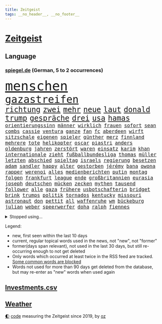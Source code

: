 ```yaml
---
title: Zeitgeist
tags: __no_header__, __no_footer__
---
```


# [Zeitgeist](https://oliz.io/zeitgeist/)

## Language

<h3><a href="https://www.spiegel.de" target="_blank">spiegel.de</a> (German, 5 to 2 occurrences)</h3>
<p style="font-family:monospace">
<span style="font-size:32pt"><a href="news_links.html#menschen" class="current">menschen</a></span>
<br>
<span style="font-size:25pt"><a href="news_links.html#gazastreifen" class="current">gazastreifen</a></span>
<br>
<span style="font-size:18pt"><a href="news_links.html#richtung" class="current">richtung</a></span>
<span style="font-size:18pt"><a href="news_links.html#zwei" class="current">zwei</a></span>
<span style="font-size:18pt"><a href="news_links.html#mehr" class="current">mehr</a></span>
<span style="font-size:18pt"><a href="news_links.html#neue" class="current">neue</a></span>
<span style="font-size:18pt"><a href="news_links.html#laut" class="current">laut</a></span>
<span style="font-size:18pt"><a href="news_links.html#donald" class="current">donald</a></span>
<span style="font-size:18pt"><a href="news_links.html#trump" class="current">trump</a></span>
<span style="font-size:18pt"><a href="news_links.html#gespräche" class="current">gespräche</a></span>
<span style="font-size:18pt"><a href="news_links.html#drei" class="current">drei</a></span>
<span style="font-size:18pt"><a href="news_links.html#usa" class="current">usa</a></span>
<span style="font-size:18pt"><a href="news_links.html#hamas" class="current">hamas</a></span>
<br>
<span style="font-size:12pt"><a href="news_links.html#orientierungssinn" class="new">orientierungssinn</a></span>
<span style="font-size:12pt"><a href="news_links.html#männer" class="current">männer</a></span>
<span style="font-size:12pt"><a href="news_links.html#wirklich" class="current">wirklich</a></span>
<span style="font-size:12pt"><a href="news_links.html#frauen" class="current">frauen</a></span>
<span style="font-size:12pt"><a href="news_links.html#sofort" class="current">sofort</a></span>
<span style="font-size:12pt"><a href="news_links.html#sean" class="current">sean</a></span>
<span style="font-size:12pt"><a href="news_links.html#combs" class="current">combs</a></span>
<span style="font-size:12pt"><a href="news_links.html#cassie" class="new">cassie</a></span>
<span style="font-size:12pt"><a href="news_links.html#ventura" class="new">ventura</a></span>
<span style="font-size:12pt"><a href="news_links.html#ganze" class="current">ganze</a></span>
<span style="font-size:12pt"><a href="news_links.html#fan" class="current">fan</a></span>
<span style="font-size:12pt"><a href="news_links.html#fc" class="current">fc</a></span>
<span style="font-size:12pt"><a href="news_links.html#aberdeen" class="new">aberdeen</a></span>
<span style="font-size:12pt"><a href="news_links.html#wirft" class="current">wirft</a></span>
<span style="font-size:12pt"><a href="news_links.html#sitzschale" class="new">sitzschale</a></span>
<span style="font-size:12pt"><a href="news_links.html#eigenen" class="current">eigenen</a></span>
<span style="font-size:12pt"><a href="news_links.html#spieler" class="current">spieler</a></span>
<span style="font-size:12pt"><a href="news_links.html#günther" class="current">günther</a></span>
<span style="font-size:12pt"><a href="news_links.html#merz" class="current">merz</a></span>
<span style="font-size:12pt"><a href="news_links.html#finnland" class="new">finnland</a></span>
<span style="font-size:12pt"><a href="news_links.html#mehrere" class="current">mehrere</a></span>
<span style="font-size:12pt"><a href="news_links.html#tote" class="current">tote</a></span>
<span style="font-size:12pt"><a href="news_links.html#helikopter" class="current">helikopter</a></span>
<span style="font-size:12pt"><a href="news_links.html#oscar" class="current">oscar</a></span>
<span style="font-size:12pt"><a href="news_links.html#piastri" class="current">piastri</a></span>
<span style="font-size:12pt"><a href="news_links.html#anders" class="current">anders</a></span>
<span style="font-size:12pt"><a href="news_links.html#oldenburg" class="current">oldenburg</a></span>
<span style="font-size:12pt"><a href="news_links.html#jahren" class="current">jahren</a></span>
<span style="font-size:12pt"><a href="news_links.html#zerstört" class="current">zerstört</a></span>
<span style="font-size:12pt"><a href="news_links.html#waren" class="current">waren</a></span>
<span style="font-size:12pt"><a href="news_links.html#einsatz" class="current">einsatz</a></span>
<span style="font-size:12pt"><a href="news_links.html#karim" class="current">karim</a></span>
<span style="font-size:12pt"><a href="news_links.html#khan" class="current">khan</a></span>
<span style="font-size:12pt"><a href="news_links.html#internationale" class="current">internationale</a></span>
<span style="font-size:12pt"><a href="news_links.html#zieht" class="current">zieht</a></span>
<span style="font-size:12pt"><a href="news_links.html#fußballbundesliga" class="current">fußballbundesliga</a></span>
<span style="font-size:12pt"><a href="news_links.html#thomas" class="current">thomas</a></span>
<span style="font-size:12pt"><a href="news_links.html#müller" class="current">müller</a></span>
<span style="font-size:12pt"><a href="news_links.html#letzten" class="current">letzten</a></span>
<span style="font-size:12pt"><a href="news_links.html#abschied" class="current">abschied</a></span>
<span style="font-size:12pt"><a href="news_links.html#spieltag" class="current">spieltag</a></span>
<span style="font-size:12pt"><a href="news_links.html#israels" class="current">israels</a></span>
<span style="font-size:12pt"><a href="news_links.html#regierung" class="current">regierung</a></span>
<span style="font-size:12pt"><a href="news_links.html#besetzen" class="current">besetzen</a></span>
<span style="font-size:12pt"><a href="news_links.html#adam" class="current">adam</a></span>
<span style="font-size:12pt"><a href="news_links.html#sandler" class="new">sandler</a></span>
<span style="font-size:12pt"><a href="news_links.html#happy" class="current">happy</a></span>
<span style="font-size:12pt"><a href="news_links.html#alter" class="current">alter</a></span>
<span style="font-size:12pt"><a href="news_links.html#gestorben" class="current">gestorben</a></span>
<span style="font-size:12pt"><a href="news_links.html#jérémy" class="new">jérémy</a></span>
<span style="font-size:12pt"><a href="news_links.html#bana" class="new">bana</a></span>
<span style="font-size:12pt"><a href="news_links.html#owona" class="new">owona</a></span>
<span style="font-size:12pt"><a href="news_links.html#rapper" class="current">rapper</a></span>
<span style="font-size:12pt"><a href="news_links.html#werenoi" class="new">werenoi</a></span>
<span style="font-size:12pt"><a href="news_links.html#alles" class="current">alles</a></span>
<span style="font-size:12pt"><a href="news_links.html#medienberichten" class="current">medienberichten</a></span>
<span style="font-size:12pt"><a href="news_links.html#putin" class="current">putin</a></span>
<span style="font-size:12pt"><a href="news_links.html#montag" class="current">montag</a></span>
<span style="font-size:12pt"><a href="news_links.html#folgen" class="current">folgen</a></span>
<span style="font-size:12pt"><a href="news_links.html#frankfurt" class="current">frankfurt</a></span>
<span style="font-size:12pt"><a href="news_links.html#league" class="current">league</a></span>
<span style="font-size:12pt"><a href="news_links.html#ende" class="current">ende</a></span>
<span style="font-size:12pt"><a href="news_links.html#großbritannien" class="current">großbritannien</a></span>
<span style="font-size:12pt"><a href="news_links.html#eurasia" class="new">eurasia</a></span>
<span style="font-size:12pt"><a href="news_links.html#joseph" class="current">joseph</a></span>
<span style="font-size:12pt"><a href="news_links.html#deutschen" class="current">deutschen</a></span>
<span style="font-size:12pt"><a href="news_links.html#mücken" class="new">mücken</a></span>
<span style="font-size:12pt"><a href="news_links.html#zecken" class="current">zecken</a></span>
<span style="font-size:12pt"><a href="news_links.html#mythen" class="current">mythen</a></span>
<span style="font-size:12pt"><a href="news_links.html#tausend" class="current">tausend</a></span>
<span style="font-size:12pt"><a href="news_links.html#follower" class="new">follower</a></span>
<span style="font-size:12pt"><a href="news_links.html#alle" class="current">alle</a></span>
<span style="font-size:12pt"><a href="news_links.html#gaza" class="current">gaza</a></span>
<span style="font-size:12pt"><a href="news_links.html#frühere" class="current">frühere</a></span>
<span style="font-size:12pt"><a href="news_links.html#usbotschafterin" class="new">usbotschafterin</a></span>
<span style="font-size:12pt"><a href="news_links.html#bridget" class="new">bridget</a></span>
<span style="font-size:12pt"><a href="news_links.html#brink" class="new">brink</a></span>
<span style="font-size:12pt"><a href="news_links.html#trumps" class="current">trumps</a></span>
<span style="font-size:12pt"><a href="news_links.html#politik" class="current">politik</a></span>
<span style="font-size:12pt"><a href="news_links.html#tornados" class="current">tornados</a></span>
<span style="font-size:12pt"><a href="news_links.html#kentucky" class="current">kentucky</a></span>
<span style="font-size:12pt"><a href="news_links.html#missouri" class="current">missouri</a></span>
<span style="font-size:12pt"><a href="news_links.html#astronaut" class="current">astronaut</a></span>
<span style="font-size:12pt"><a href="news_links.html#don" class="current">don</a></span>
<span style="font-size:12pt"><a href="news_links.html#pettit" class="current">pettit</a></span>
<span style="font-size:12pt"><a href="news_links.html#all" class="current">all</a></span>
<span style="font-size:12pt"><a href="news_links.html#waffenruhe" class="current">waffenruhe</a></span>
<span style="font-size:12pt"><a href="news_links.html#wm" class="current">wm</a></span>
<span style="font-size:12pt"><a href="news_links.html#bückeburg" class="new">bückeburg</a></span>
<span style="font-size:12pt"><a href="news_links.html#julian" class="current">julian</a></span>
<span style="font-size:12pt"><a href="news_links.html#weber" class="current">weber</a></span>
<span style="font-size:12pt"><a href="news_links.html#speerwerfer" class="new">speerwerfer</a></span>
<span style="font-size:12pt"><a href="news_links.html#doha" class="new">doha</a></span>
<span style="font-size:12pt"><a href="news_links.html#ralph" class="current">ralph</a></span>
<span style="font-size:12pt"><a href="news_links.html#fiennes" class="new">fiennes</a></span>
</p>
<details>
<summary>Stopped using...</summary>
<p class="former" style="font-size:12pt">
aufnahmen(1668) cdupolitiker(1668) terroristen(1668) alexej(1667) nawalny(1667) amsterdam(1666) angeklagte(1666) ausschreitungen(1666) bücher(1666) klaren(1666) kündigen(1666) stimmt(1666) welle(1666) liste(1665) verklagt(1665) eingereicht(1664) erfasst(1664) for(1664) gerüchte(1664) konfrontiert(1664) krankenhäuser(1664) landesregierung(1664) liverpool(1664) myanmar(1664) spdpolitiker(1664) winter(1664) blockieren(1663) daraufhin(1663) diskutieren(1663) meldete(1663) ungewöhnlich(1663) who(1663) anleger(1662) vergewaltigung(1662) altes(1661) eis(1661) steuern(1661) tempo(1661) bull(1660) co₂(1660) erhielt(1660) gezogen(1660) red(1660) ton(1660) tötete(1660) ungarns(1660) viktor(1660) 27(1659) belgien(1659) besonderen(1659) 300(1658) hund(1658) illegalen(1658) reporter(1658) sogenannte(1658) verlängert(1658) härter(1657) rekord(1657) springt(1657) kochen(1656) nahverkehr(1656) sturz(1656) wochenlang(1656) mediziner(1655) mitglied(1655) anwälte(1654) versuchte(1654) engagement(1653) verbände(1653) gefragt(1652) punkten(1651) schuss(1651) taiwan(1651) büro(1650) berät(1647) gesetze(1647) schnellen(1647) tatverdächtigen(1647) drogen(1646) vorgestellt(1645) aktivistin(1642) münster(1642) jürgen(1641) zurückgegangen(1641) tiefen(1640) hoffnungen(1638) öffentliche(1638) ausrüstung(1637) bundesverfassungsgericht(1637) äußerte(1636) rang(1633) pleite(1632) thüringer(1629) iranischen(1628) einkommen(1627) fehlende(1627) flug(1618) kontert(1618) energie(1616) entspannt(1613) erhebliche(1612) lehrerin(1540) vormarsch(1532) geehrt(1464) zentralbank(1415) verdi(1405) kameras(1360) nachmittag(1327) ice(1296) ausgeben(1260) bekannteste(1258) fußballs(1256) kompromiss(1242) diskussionen(1240) erschwert(1223) hinzu(1208) überwachung(1203) ring(1202) hauptbahnhof(1201) krebs(1198) rené(1158) stabil(1149) günstiger(1129) überlebenden(1117) gewerkschaften(1115) crew(1108) antisemitische(1105) prominenten(1080) viral(1080) weltverband(1080) israelis(1079) sinne(1075) computer(1074) chefs(1064) iii(1058) stärksten(1057) kaffee(1051) olympischen(1040) schwächelt(1027) erlegen(1025) äußerst(1005) tode(1004) hoffnungsträger(991) angeblicher(969) kündigung(969) eingreifen(967) gerechtfertigt(965) branchen(954) emissionen(948) versehen(936) aktivist(931) großeinsatz(930) parolen(926) mitarbeitern(910) billigt(905) verbrenner(889) deutschlandticket(887) gedroht(884) wechselte(880) game(874) nico(872) wein(872) muster(871) heimische(853) vorfälle(843) marode(828) 5000(821) ausgerufen(819) lauf(815) jäger(811) duisburg(783) ankommen(779) schließung(763) pen(762) zeuge(746) italiener(745) staatsbürger(744) fisch(737) beine(730) schief(725) diebstahl(724) berühmtesten(721) gehandelt(709) neuwahlen(702) luftangriffen(693) langjährigen(673) quellen(673) warnungen(664) militärisch(650) palästinensische(646) nächster(643) schönste(641) argentiniens(636) geflohen(635) völkermord(624) körperliche(617) wirbel(614) javier(607) harald(605) onkel(600) oppositionspolitiker(587) verfolgte(584) herbert(583) singen(581) versuche(563) sitz(562) via(543) rafah(542) attraktiver(536) stellten(528) aussetzen(526) franzose(526) unterschätzt(525) oscarpreisträgerin(511) robbie(505) heimischen(502) leise(502) stoffe(501) abgeordneter(499) falle(497) 125(496) ambitionen(487) you(486) on(483) toni(480) erziehung(472) barack(471) hollywoods(470) format(469) gleichberechtigung(469) le(469) seoul(469) rast(468) gesundheitszustand(466) erfolgreichen(465) vorbereiten(464) bestürzt(458) gegensteuern(457) 2006(456) matteo(452) erobert(451) go(449) great(449) karriereende(448) verdächtiger(448) jena(439) trick(438) auslösen(436) verzögern(435) kehl(432) 74(430) frühe(428) wütet(425) stewart(422) dortmunds(421) sophia(419) dein(418) superstars(416) erfolgreicher(411) haiti(408) techmilliardär(404) altersvorsorge(403) musiala(402) dominierte(401) langweilig(400) rekonstruieren(396) strafzölle(394) ruhrgebiet(393) km/h(392) ausprobiert(391) zusätzlichen(391) elefanten(388) statistische(384) fußballbund(383) boykottieren(382) lebenslanger(381) bräuchte(378) breitet(377) hunderttausenden(372) technischen(372) publikums(368) bahnstrecke(367) weltgrößten(364) euphorie(363) parkplatz(362) flüchtlingslager(359) erlebten(357) johnson(357) automaten(350) bande(350) forschenden(350) gewusst(348) ignorieren(347) organisiert(346) spielerinnen(346) planten(340) ständigen(337) tausendfach(335) illegaler(331) kurswechsel(331) kompany(329) nachrichtenagentur(328) laufbahn(325) ordnete(324) verwaltungsgericht(324) umgebung(323) unzufrieden(320) hartnäckig(319) kreative(319) lösungen(318) staatsbürgerschaft(318) funk(315) normalen(314) back(312) beschleunigt(312) schwangerschaft(312) 24jähriger(311) durchaus(311) diesel(310) berührt(309) gelebt(309) bleibe(307) extremen(307) erlebnis(306) eingebrochen(305) peinlich(302) zeichnen(301) fitnessstudio(300) auftritten(299) wahrscheinlicher(298) beziehen(297) financial(297) abriss(296) baseball(294) menschlichen(293) rico(292) 41(291) erkrankungen(290) siebte(285) steuert(285) ansehen(284) präsidentschaft(284) schwedische(283) rebellion(281) zuspruch(281) pennsylvania(280) tony(280) eigentliche(276) geurteilt(275) nicolas(275) öffentlicher(275) lockt(274) cdumann(272) marc(272) nähert(270) leichenfund(269) skepsis(268) versinkt(268) britin(267) austausch(265) nächstes(265) vorgegangen(265) uspolitik(263) thesen(262) 29jährige(261) jones(261) schwerin(261) wagte(260) datum(258) siedler(256) liveblog(252) dax(250) verweis(250) wahrgenommen(250) frauenrechte(249) eingeschlossen(247) poesie(246) registrieren(246) asiatischen(245) globaler(244) rose(243) benutzte(242) drohten(242) erstattet(242) verwandelt(241) absender(240) strafmaß(240) gelangt(239) rückführungen(239) öltanker(234) 55(233) kurzerhand(233) warb(233) trieb(232) andernfalls(230) speziellen(230) inflationsrate(229) mönchengladbach(229) überwacht(228) achtung(227) einnahmen(227) grundsätzlich(225) dreieinhalb(224) prominenter(224) bernhard(223) schätzen(223) 98(221) staatliche(221) wirtschaftlichen(220) betrag(219) 37jähriger(218) diktatur(217) katastrophal(215) verwandten(213) schlugen(212) ehrgeiz(210) saturday(210) trendsport(210) usgeschäft(210) zunahme(210) bundespräsidenten(208) dauer(208) gemeinde(207) rettungswagen(207) unterschiedliche(207) vogel(206) heben(205) ängste(205) antónio(204) statements(204) geschadet(203) debattieren(202) zustimmen(202) brett(200) lenken(199) billiger(198) inhalten(198) ansichten(197) gefiel(196) heutzutage(196) stralsund(196) tatortvote(196) koalitionsgespräche(195) stromausfälle(195) wille(195) facebookkonzern(194) stanley(194) ungeklärt(194) apps(193) ausgeliefert(193) bedrohte(193) büros(193) weltmeisterschaft(192) gestützt(191) eingriffe(190) gesetzesänderung(188) kategorie(188) vorstellungen(188) zusätzlich(187) weltwirtschaft(186) importe(185) tageszeit(185) chinesischer(184) reizgas(184) soziologe(183) erneuerbaren(181) kontrollieren(181) anfühlt(180) phasen(179) überlegt(179) bürgern(178) forderten(178) koalitionsverhandlungen(176) kompetenz(175) entlastungen(173) gefährdung(173) gregor(173) gysi(173) tumult(173) bröckeln(172) spielerin(172) inmitten(171) laschet(171) verleihen(171) gelder(170) ökonom(170) altkanzler(168) linksextremisten(168) sánchez(167) abzug(166) arbeitskosten(166) heimatbesuch(166) inhaltlich(166) nova(166) einnehmen(164) bekomme(163) blaupause(163) schuh(163) winden(163) festung(162) puerto(162) siemens(162) wunderbar(162) ergibt(160) gewannen(160) liz(160) hegen(159) knappen(159) benko(158) gründerin(158) quoten(158) platzen(157) amerikanern(156) helm(156) repräsentantenhaus(156) bereitschaft(155) berüchtigten(154) rechtsaußenpartei(154) analysieren(153) drohnenaufnahmen(153) make(153) verweisen(153) grundsätzliche(152) verständigt(152) benedikt(151) meghan(150) verzögerungen(150) brachten(149) raketenangriffe(149) gesteckt(148) ergab(147) oscars(147) versicherung(147) genügend(146) voranbringen(146) bergauf(145) fasziniert(145) jobwechsel(145) rechtsstaat(145) verdienst(145) veruntreut(145) vierjähriger(145) berlinale(144) entfacht(144) begreifen(143) leichte(143) umzingelt(143) brutto(142) motive(142) recherche(142) nachdenken(141) schmerzhaft(141) termine(141) alkoholsucht(140) ed(140) einsatzes(140) sheeran(140) kommunizieren(139) palliativarzt(139) bescheinigt(138) spiegelrecherche(138) tarifkonflikt(138) angefahren(137) beworben(137) handelskriegs(137) oppositionspartei(137) räume(137) unterschriften(137) vergehen(137) augenzeugin(136) bunt(136) costa(136) hongkong(136) keith(136) kellogg(136) pferdesport(135) tauschte(135) unfair(135) verließen(135) co2(134) intakt(134) rätselhafte(134) schädlicher(134) totschlags(134) berufen(133) bestandteil(133) faire(133) griechenlands(133) spotify(133) usverfassung(133) verlauf(133) absetzen(132) sabotiert(132) durcheinander(131) silvester(131) schlagzeuger(130) skifahrer(130) zwillingstöchter(130) ausfuhr(129) jonas(129) dreh(128) assad(127) bot(127) lieferung(127) national(127) 218(126) athletinnen(126) ausrufung(126) fechten(126) levy(126) tommy(126) absetzung(125) beruflichen(125) faktoren(125) fragebogen(125) begriffen(124) foul(124) freigegeben(124) freiheitsstrafen(124) weigert(124) amateurvideos(123) signagründer(123) zivilschutz(123) bauern(122) kriegsrechts(122) erstmal(121) füllen(121) geruch(121) parteichefs(121) souveränität(121) sportliche(121) südwesten(121) wähnt(121) vorsorge(120) 15jährige(119) 20jährigen(119) aufzuholen(119) causa(119) einsetzt(119) o(119) angestiegen(118) diagnostiziert(118) stattgefunden(118) konsumenten(117) wiener(117) eskalierte(116) zentraler(116) empfehlen(115) betonen(114) zweifelhaften(114) unterhändler(113) regulären(112) gruß(111) jean(111) millionensumme(111) reuters(111) versehentlich(111) überdenken(111) zugticket(110) entmachtung(109) medaille(109) zahlte(109) chase(108) geboten(108) algorithmus(107) beschämend(106) festen(106) ruder(106) erweitern(105) messerangreifer(105) sammler(105) schal(105) wandelt(105) einigt(104) jene(104) johanna(104) katastrophalen(104) kaufkraft(104) lahm(104) piste(104) einschüchtern(103) elisabeth(103) gegnerin(103) geschmack(103) szenario(103) kartellamt(102) nsu(102) überlebten(101) gesellschaften(100) premierministerin(100) ratschlag(100) jahrelangen(99) mütterrente(99) träume(99) zweites(99) heidelberg(98) kleineren(97) sackt(97) umfragetief(97) vereinzelt(97) lieferten(96) niedrige(96) spdlinke(96) absatz(95) busfahrer(95) schlussphase(95) aktienkurse(94) blue(94) drohnenangriffe(94) hinweisen(94) linkenpolitiker(94) origin(94) schwäche(94) winde(94) brutales(93) kasernen(93) militärregierung(93) berufsleben(92) dahinterstecken(92) datenanalyse(92) kälte(92) liebäugelt(92) lieferanten(92) problematisch(92) waldbränden(92) coparteichef(91) formen(91) gerichtsurteil(91) grill(91) maroder(91) niedersächsische(91) unfallursache(91) vergewaltiger(91) diego(90) gereizt(90) impfstoffs(90) kroatien(90) unruhige(90) unterbinden(90) vergessenheit(90) berge(89) blondie(89) fußgänger(89) karriereknick(89) schaible(89) wirtschaftlich(89) dwd(88) professur(88) weiterfahrt(88) zutritt(88) büchern(87) hubschraubers(87) inn(87) konsequenz(87) perlen(87) sammelten(87) stattet(87) ernennung(86) fifapräsident(86) kulturhauptstadt(86) verwechselt(86) bügelt(85) herzinfarkte(85) irre(85) pädokriminelle(85) lobbyarbeit(84) montagmorgen(84) quatsch(84) ssv(84) ubahnhof(84) wappnet(84) entdeckung(83) stephan(83) whitney(83) endlose(82) irrtümlich(82) migrantinnen(82) palästina(82) soldatinnen(82) verringern(82) doppeltes(81) heilen(81) ju(81) markiert(81) umzusetzen(81) verbrauch(81) verfügt(81) bahngesellschaft(80) erdoğanregierung(80) gucken(80) handelspartner(80) kz(80) agent(79) aschaffenburg(79) hausaufgaben(79) ostdeutsche(79) versetzen(79) alpinistin(78) aschaffenburger(78) exklub(78) netto(78) schrecklichen(78) beunruhigend(77) boomer(77) kinderwunsch(77) malek(77) rami(77) teslaautos(77) veranlasst(77) zugunglück(77) academy(76) feststellt(76) inhaftierter(76) israelhamaskrieg(76) sand(76) schmähpreis(76) schärfe(76) sozialversicherung(76) einkommenssteuer(75) entwickelte(75) erfreut(75) ag(74) defensive(74) großaufgebot(74) louvre(74) witkoff(74) amthor(73) episode(73) meyers(73) miniatur(73) tatbegehungsgefahr(73) durchgesickert(72) festgelegt(72) geschlechter(72) leni(72) negativrekord(72) spielberg(72) witzfigur(72) blanchett(71) cate(71) raketenangriff(71) solarstrom(71) ussondergesandte(71) adipositas(70) agieren(70) entscheidendes(70) istanbuls(70) k(70) kritikern(70) lehnen(70) mette(70) saarland(70) spende(70) usfirma(70) ähnlichkeiten(70) angestrebten(69) blockierte(69) erzürnt(69) waffensysteme(69) wohnheim(69) aufwärts(68) eingehen(68) handels(68) hohem(68) marion(68) massenproteste(68) bombenanschlag(67) edeka(67) gegenzöllen(67) koalitionäre(67) krebsdiagnose(67) rosenbach(67) turnierserie(67) wassermassen(67) komm(66) lebenstraum(66) zögert(66) übergang(66) annehmen(65) auslandsgeheimdienst(65) demonstrative(65) klargestellt(65) wesen(65) absprung(64) aufatmen(64) gecancelt(64) gesundheitlichen(64) vorläufiges(64) bvg(63) heißer(63) louvredirektorin(63) reisten(63) zolldrohungen(63) ap(62) gezüchtet(62) schöpfen(62) sportlicher(62) streik(62) vorausgesetzt(62) weißes(62) wirkstoff(62) baseballstar(61) intelligent(61) legislaturperiode(61) monty(61) streamer(61) bombardierung(60) einfuhrzöllen(60) empowerment(60) enthält(60) klarer(60) patzt(60) bayerischer(59) freestylechessturnier(59) hinspiel(59) modemarken(59) rechnungshof(59) rettungsarbeiten(59) riefenstahl(59) verglich(59) 51(58) interessenkonflikt(58) jährt(58) rechtfertigte(58) staatskasse(58) thrones(58) zombieserie(58) ausgeht(57) deckmantel(57) lieferketten(57) taktik(57) verwalten(57) wuppertal(57) arg(56) felsen(56) lala(56) organspender(56) tee(56) titelkampf(56) unnötig(56) vergab(56) wera(56) überträgt(56) adrenalinkick(55) anbietet(55) ausgenommen(55) corinna(55) grönemeyer(55) komitee(55) lotus(55) mitch(55) topeak(55) behtash(54) maryam(54) quadrat(54) river(54) sanaeeha(54) spiegeltalk(54) 38jährigen(53) anbieten(53) curling(53) definiert(53) ftc(53) klauten(53) maine(53) schlachtfeld(53) widerstands(53) wochenlanger(53) zweck(53) überboten(53) beugt(52) fressen(52) humanoide(52) neuerlichen(52) präzedenzfall(52) rugby(52) änderten(52) dokumentarfilm(51) franca(51) kompletten(51) lehfeldt(51) monaco(51) verfall(51) häufigste(50) influencern(50) selbstverständlich(50) spielball(50) stolze(50) trainingszwecken(50) umgekehrt(50) 71jährige(49) bundeskartellamt(49) clevere(49) impulse(49) attraktiv(48) grausame(48) masterplan(48) menschenrechtsgruppen(48) bahrain(47) kinshasa(47) lauren(47) raser(47) sozialpolitik(47) täuschen(47) umstritten(47) ungerecht(47) viruserkrankung(47) wahlschlappe(47) 56(46) banal(46) einflüsterer(46) energiequelle(46) muslime(46) senkung(46) 1400(45) aimee(45) aufgebraucht(45) freigang(45) geht’s(45) randfiguren(45) steuergeld(45) täuschung(45) how(44) konfrontationskurs(44) partynacht(44) 32jähriger(43) brachen(43) milliardenwert(43) schifffahrt(43) unangemessen(43) vernichten(43) again(42) roberto(42) vin(42) bluse(41) burgtheater(41) familienalltag(41) heuferumlauf(41) joko(41) klaas(41) luftpumpen(41) nochaußenministerin(41) ramadan(41) schiebt(41) schwule(41) winterscheidt(41) masernausbruch(40) zivilbevölkerung(40) bäckerei(39) fremde(39) mitgeprägt(39) selina(39) titanic(39) verarbeitet(39) verkneifen(39) abgesackt(38) ausgestellt(38) begehen(38) handelsministerium(38) kristi(38) noem(38) taumelte(38) überqueren(38) übertreffen(38) heiner(37) kohlenmonoxidvergiftung(37) regierungskoalition(37) schwächt(37) argumentiert(36) durchbrochen(36) gigantischen(36) glückwünsche(36) lockten(36) 67jährige(35) akkubetriebene(35) gekippt(35) netflixshow(35) vermisstem(35) winfried(35) abgrunds(34) drittgrößte(34) geschlechterunterschiede(34) linse(34) meistens(34) schürt(34) totschlag(34) verfassungsgericht(34) bundesrechnungshof(33) bundesstraße(33) connor(33) fuck(33) nieren(33) wohnungsnot(33) zerbrechen(33) anzubieten(32) beseitigen(32) bewaffnet(32) dichtgemacht(32) hochwasser(32) kühlem(32) landesflagge(32) niedersachsens(32) wandern(32) zeugnis(32) zollkonflikt(32) autorennen(31) klafft(31) regenfälle(31) skoda(31) stieftochter(31) zerbrochen(31) škoda(31) aggressive(30) ausländerbehörde(30) auszahlen(30) erneutes(30) humanitären(30) walter(30) auszusetzen(29) gynäkologe(29) maradona(29) melinda(29) zuordnen(29) ölpreise(29) amtliche(28) camilla(28) diskothek(28) klasse(28) krauth(28) priorität(28) prozesses(28) schüren(28) stützpunkte(28) tankstellen(28) zahlten(28) brückenbauer(27) sprünge(27) wassermangel(27) affen(26) bauzeit(26) einreisen(26) einstimmig(26) memoiren(26) mitternacht(26) mutigen(26) virus(26) übernahmen(26) abschnitt(25) klinge(25) tiktokvideos(25) 39jährige(24) blödsinn(24) lou(24) sicherheitsgründen(24) wachstumsprognose(24) wood(24) bernie(23) dorn(23) eingeknickt(23) 145(22) bauarbeiter(22) drohnenkrieg(22) irrtum(22) junta(22) usprodukte(22) ussondergesandter(22) vermeidbar(22) erstellt(21) exfrau(21) puncto(21) sogenanntes(21) verbrennerausstieg(21) verteidigte(21) weigerte(21) beschlagnahmen(20) coolness(20) kappe(20) kiloweise(20) menschheit(20) pistolen(20) wirtschaftlicher(20) abschiebeflüge(19) ausgegangen(19) drogenkriminalität(19) erleichterungen(19) gegenzölle(19) geschwister(19) professionelle(19) salah(19) schliche(19) tweet(19) warnhinweis(19) einzudämmen(18) glänzt(18) israeli(18) migrant(18) schluckt(18) schränken(18) valley(18) verschwanden(18) vertrieben(18) willkommen(18) zulassen(18) bösen(17) erklärungsnot(17) fastenbrechen(17) weltberühmt(17) arabischer(16) diskret(16) hochzeitsfeier(16) schreckliche(16) stätten(16) unterricht(16) a100(15) autobahnbrücke(15) evakuieren(15) geister(15) handelskonflikt(15) irritationen(15) versank(15) zunehmender(15) banker(14) gletscher(14) luftschlägen(14) oppositionschef(14) slowenische(14) verkehrssünder(14) özel(14) bogota(13) nussknacker(13) paramilitärischen(13) sechsjährige(13) spiegelspitzengespräch(13) stürzten(13) upamecano(13) 144(12) bodyguard(12) hasan(12) klaut(12) kraftwerke(12) kühlungsborn(12) landwirt(12) opferzahl(12) ortschaften(12) rabiate(12) reduziert(12) streitpunkte(12) verläuft(12) ausgewählten(11) unterbreitet(11) zusammenbringt(11)
</p>
</details>
<p>Legend:
<ul>
<li><span class="new">new</span>, first seen within the last 10 days</li>
<li><span class="current">current</span>, regular topical words used in the news, not "new", not "former"</li>
<li><span class="former">former(days span relevant)</span>, not used in the last 30 days, but still re-occurring enough to not get deleted</li>
<li>Only words which occurred at least twice in the RSS feed are tracked. <a href="language/filters.py">Some common words are blocked</a></li>
<li>Words not used for more than 90 days get deleted from the database, but may re-enter as "new" words when used again</li>
</ul>
</p>

## [Investments](investments.html)[.csv](investments.csv)

## [Weather](weather.html)

<footer>
<a href="javascript:toggleTheme()" class="nav">🌓</a>
<a href="https://github.com/ooz/zeitgeist">code</a> measuring the Zeitgeist since 2019, by <a href="https://oliz.io">oz</a>
</footer>
